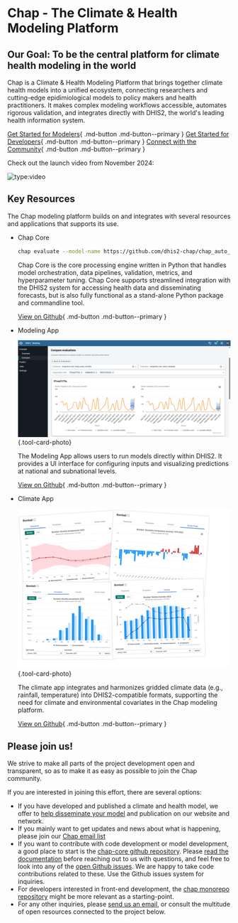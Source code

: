 # Chap - The Climate & Health Modeling Platform

## Our Goal: To be the central platform for climate health modeling in the world

Chap is a Climate & Health Modeling Platform that brings together climate health models into a unified ecosystem, connecting researchers and cutting-edge epidimiological models to policy makers and health practitioners. It makes complex modeling workflows accessible, automates rigorous validation, and integrates directly with DHIS2, the world's leading health information system.

[Get Started for Modelers](researchers/getting_started.md){ .md-button .md-button--primary }
[Get Started for Developers](https://dhis2-chap.github.io/chap-core/){ .md-button .md-button--primary }
[Connect with the Community](https://community.dhis2.org/t/about-the-chap-modeling-category/61403){ .md-button .md-button--primary }

Check out the launch video from November 2024:

![type:video](https://www.youtube.com/embed/NQ37g8YbVyE?si=KOgC4RAJxQZqUEPv)

## Key Resources

The Chap modeling platform builds on and integrates with several resources and applications that supports its use. 

<div class="grid cards" markdown>

-   Chap Core

    ```bash
    chap evaluate --model-name https://github.com/dhis2-chap/chap_auto_ewars --dataset-name ISIMIP_dengue_harmonized --dataset-country brazil
    ```

    Chap Core is the core processing engine written in Python that handles model orchestration, data pipelines, validation, metrics, and hyperparameter tuning. Chap Core supports streamlined integration with the DHIS2 system for accessing health data and disseminating forecasts, but is also fully functional as a stand-alone Python package and commandline tool.

    [View on Github](https://github.com/dhis2-chap/chap-core){ .md-button .md-button--primary } 

-   Modeling App

    ![Modeling App](assets/images/modeling-app.png){.tool-card-photo}

    The Modeling App allows users to run models directly within DHIS2. It provides a UI interface for configuring inputs and visualizing predictions at national and subnational levels.

    [View on Github](https://github.com/dhis2-chap/chap-frontend-monorepo){ .md-button .md-button--primary }

-   Climate App

    ![Climate App](assets/images/climate-app.png){.tool-card-photo}

    The climate app integrates and harmonizes gridded climate data (e.g., rainfall, temperature) into DHIS2-compatible formats, supporting the need for climate and environmental covariates in the Chap modeling platform.

    [View on Github](https://github.com/dhis2-chap/climate-app){ .md-button .md-button--primary } 

</div>

## Please join us!

We strive to make all parts of the project development open and transparent, so as to make it as easy as possible to join the Chap community.

If you are interested in joining this effort, there are several options:

- If you have developed and published a climate and health model, we offer to [help disseminate your model](models/contribute_model.md) and publication on our website and network. 
- If you mainly want to get updates and news about what is happening, please join our [Chap email list](https://sympa.uio.no/hisp.uio.no/subscribe/chap-updates)
- If you want to contribute with code development or model development, a good place to start is the [chap-core github repository](https://github.com/dhis2-chap/chap-core). Please [read the documentation](https://dhis2-chap.github.io/chap-core/) before reaching out to us with questions, and feel free to look into any of the [open Github issues](https://github.com/orgs/dhis2-chap/projects/4/views/3). We are happy to take code contributions related to these. Use the Github issues system for inquiries. 
- For developers interested in front-end development, the [chap monorepo repository](https://github.com/dhis2-chap/chap-frontend-monorepo) might be more relevant as a starting-point.
- For any other inquiries, please [send us an email](mailto:chap@dhis2.org), or consult the multitude of open resources connected to the project below.
